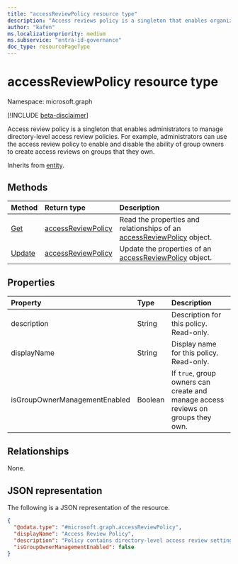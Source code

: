 ```yaml
---
title: "accessReviewPolicy resource type"
description: "Access reviews policy is a singleton that enables organizations to manage directory-level access review policy."
author: "kafen"
ms.localizationpriority: medium
ms.subservice: "entra-id-governance"
doc_type: resourcePageType
---
```


# accessReviewPolicy resource type

Namespace: microsoft.graph

[!INCLUDE [beta-disclaimer](../../includes/beta-disclaimer.md)]

Access review policy is a singleton that enables administrators to manage directory-level access review policies. For example, administrators can use the access review policy to enable and disable the ability of group owners to create access reviews on groups that they own.


Inherits from [entity](../resources/entity.md).

## Methods
|Method|Return type|Description|
|:---|:---|:---|
|[Get](../api/accessreviewpolicy-get.md)|[accessReviewPolicy](../resources/accessreviewpolicy.md)|Read the properties and relationships of an [accessReviewPolicy](../resources/accessreviewpolicy.md) object.|
|[Update](../api/accessreviewpolicy-update.md)|[accessReviewPolicy](../resources/accessreviewpolicy.md)|Update the properties of an [accessReviewPolicy](../resources/accessreviewpolicy.md) object.|

## Properties
|Property|Type|Description|
|:---|:---|:---|
|description|String|Description for this policy. Read-only.|
|displayName|String|Display name for this policy. Read-only.|
|isGroupOwnerManagementEnabled|Boolean|If `true`, group owners can create and manage access reviews on groups they own.|

## Relationships
None.

## JSON representation
The following is a JSON representation of the resource.
<!-- {
  "blockType": "resource",
  "keyProperty": "id",
  "@odata.type": "microsoft.graph.accessReviewPolicy",
  "baseType": "microsoft.graph.entity",
  "openType": false
}
-->
``` json
{
  "@odata.type": "#microsoft.graph.accessReviewPolicy",
  "displayName": "Access Review Policy",
  "description": "Policy contains directory-level access review settings.",
  "isGroupOwnerManagementEnabled": false
}
```
